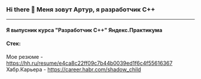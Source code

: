 ### Hi there 👋 Меня зовут Артур, я разработчик С++
--- 
#### Я выпусник курса "Разработчик С++" Яндекс.Практикума 
#### Стек:
Мое резюме - https://hh.ru/resume/e4ca8c22ff09c7b44b0039ed1f6c4f55616367
Хабр.Карьера - https://career.habr.com/shadow_child


<!--
**evd0903/evd0903** is a ✨ _special_ ✨ repository because its `README.md` (this file) appears on your GitHub profile.

Here are some ideas to get you started:

- 🔭 I’m currently working on ...
- 🌱 I’m currently learning ...
- 👯 I’m looking to collaborate on ...
- 🤔 I’m looking for help with ...
- 💬 Ask me about ...
- 📫 How to reach me: ...
- 😄 Pronouns: ...
- ⚡ Fun fact: ...
-->
